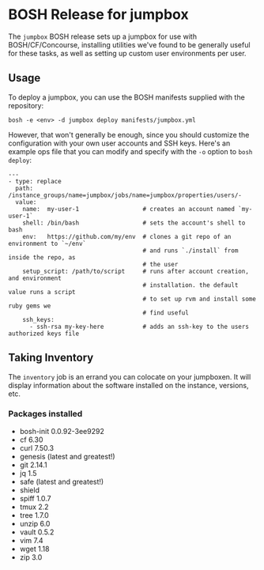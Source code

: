# BOSH Release for jumpbox

The `jumpbox` BOSH release sets up a jumpbox for use with BOSH/CF/Concourse, installing
utilities we've found to be generally useful for these tasks, as well as setting up
custom user environments per user.

## Usage

To deploy a jumpbox, you can use the BOSH manifests supplied with
the repository:

```
bosh -e <env> -d jumpbox deploy manifests/jumpbox.yml
```

However, that won't generally be enough, since you should
customize the configuration with your own user accounts and SSH
keys.  Here's an example ops file that you can modify and specify
with the `-o` option to `bosh deploy`:

```
---
- type: replace
  path: /instance_groups/name=jumpbox/jobs/name=jumpbox/properties/users/-
  value:
    name:  my-user-1                  # creates an account named `my-user-1`
    shell: /bin/bash                  # sets the account's shell to bash
    env:   https://github.com/my/env  # clones a git repo of an environment to `~/env`
                                      # and runs `./install` from inside the repo, as
                                      # the user
    setup_script: /path/to/script     # runs after account creation, and environment
                                      # installation. the default value runs a script
                                      # to set up rvm and install some ruby gems we
                                      # find useful
    ssh_keys:
      - ssh-rsa my-key-here           # adds an ssh-key to the users authorized keys file
```

## Taking Inventory

The `inventory` job is an errand you can colocate on your
jumpboxen.  It will display information about the software
installed on the instance, versions, etc.


### Packages installed

- bosh-init 0.0.92-3ee9292
- cf 6.30
- curl 7.50.3
- genesis (latest and greatest!)
- git 2.14.1
- jq 1.5
- safe (latest and greatest!)
- shield
- spiff 1.0.7
- tmux 2.2
- tree 1.7.0
- unzip 6.0
- vault 0.5.2
- vim 7.4
- wget 1.18
- zip 3.0
